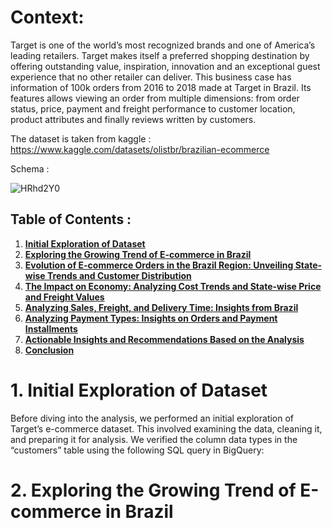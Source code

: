 # Context:
Target is one of the world’s most recognized brands and one of America’s leading retailers.
Target makes itself a preferred shopping destination by offering outstanding value, inspiration,
innovation and an exceptional guest experience that no other retailer can deliver.
This business case has information of 100k orders from 2016 to 2018 made at Target in Brazil.
Its features allows viewing an order from multiple dimensions: from order status, price,
payment and freight performance to customer location, product attributes and finally reviews
written by customers.

The dataset is taken from kaggle : 
https://www.kaggle.com/datasets/olistbr/brazilian-ecommerce


Schema :

![HRhd2Y0](https://github.com/ranitsarkar-DS/target-sql-case-study/assets/121813854/0a5b759f-8fda-42d6-99ef-c4c0c6827166)


## Table of Contents :

1. **[Initial Exploration of Dataset](#ini_exp)**
2. **[Exploring the Growing Trend of E-commerce in Brazil](#grw_trend)**
3. **[Evolution of E-commerce Orders in the Brazil Region: Unveiling State-wise Trends and Customer Distribution](#evol)**
4. **[The Impact on Economy: Analyzing Cost Trends and State-wise Price and Freight Values](#impact)**
5. **[Analyzing Sales, Freight, and Delivery Time: Insights from Brazil](#ana)**
6. **[Analyzing Payment Types: Insights on Orders and Payment Installments](#pay)**
7. **[Actionable Insights and Recommendations Based on the Analysis](#act)**
8. **[Conclusion](#con)**



# 1. Initial Exploration of Dataset <a id='ini_exp'></a>

Before diving into the analysis, we performed an initial exploration of Target’s e-commerce dataset. This involved examining the data, cleaning it, and preparing it for analysis. We verified the column data types in the “customers” table using the following SQL query in BigQuery:


# 2. Exploring the Growing Trend of E-commerce in Brazil <a id='grw_trend'></a>

